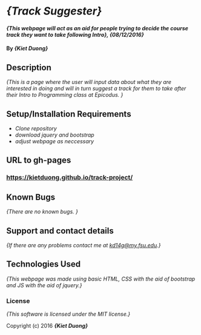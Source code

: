 # _{Track Suggester}_

#### _{This webpage will act as an aid for people trying to decide the course track they want to take following Intro}, {08/12/2016}_

#### By _**{Kiet Duong}**_

## Description

_{This is a page where the user will input data about what they are interested in doing and will in turn suggest a track for them to take after their Intro to Programming class at Epicodus. }_

## Setup/Installation Requirements

* _Clone repository_
* _download jquery and bootstrap_
* _adjust webpage as neccessary_

## URL to gh-pages
### https://kietduong.github.io/track-project/


## Known Bugs

_{There are no known bugs. }_

## Support and contact details

_{If there are any problems contact me at kd14g@my.fsu.edu.}_

## Technologies Used

_{This webpage was made using basic HTML, CSS with the aid of bootstrap and JS with the aid of jquery.}_

### License

*{This software is licensed under the MIT license.}*

Copyright (c) 2016 **_{Kiet Duong}_**
